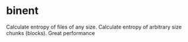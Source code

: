 # binent
Calculate entropy of files of any size. Calculate entropy of arbitrary size chunks (blocks). Great performance
